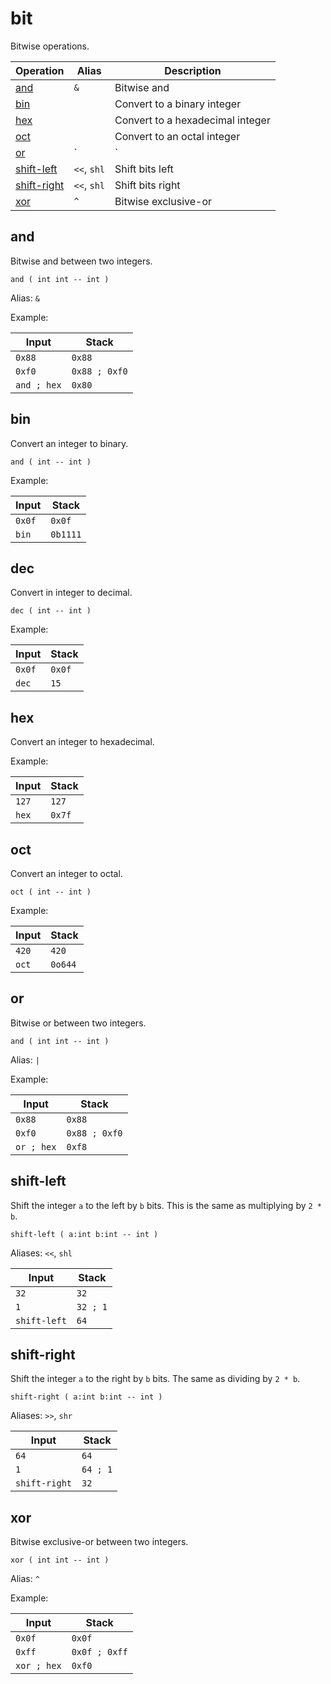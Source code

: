 # bit

Bitwise operations.

| Operation                   | Alias       | Description
|-----------------------------|-------------|------------
| [and](#and)                 | `&`         | Bitwise and
| [bin](#bin)                 |             | Convert to a binary integer
| [hex](#hex)                 |             | Convert to a hexadecimal integer
| [oct](#oct)                 |             | Convert to an octal integer
| [or](#or)                   | `|`         | Bitwise or
| [shift-left](#shift-left)   | `<<`, `shl` | Shift bits left
| [shift-right](#shift-right) | `<<`, `shl` | Shift bits right
| [xor](#xor)                 | `^`         | Bitwise exclusive-or

## and

Bitwise and between two integers.

    and ( int int -- int )

Alias: `&`

Example:

| Input       | Stack
|-------------|-------------|
| `0x88`      | `0x88`
| `0xf0`      | `0x88 ; 0xf0`
| `and ; hex` | `0x80`

## bin

Convert an integer to binary.

    and ( int -- int )

Example:

| Input       | Stack
|-------------|-------------|
| `0x0f`      | `0x0f`
| `bin`       | `0b1111`

## dec

Convert in integer to decimal.

    dec ( int -- int )

Example:

| Input       | Stack
|-------------|-------------|
| `0x0f`      | `0x0f`
| `dec`       | `15`

## hex

Convert an integer to hexadecimal.

Example:

| Input       | Stack
|-------------|-------------|
| `127`       | `127`
| `hex`       | `0x7f`

## oct

Convert an integer to octal.

    oct ( int -- int )

Example:

| Input       | Stack
|-------------|-------------|
| `420`       | `420`
| `oct`       | `0o644`

## or

Bitwise or between two integers.

    and ( int int -- int )

Alias: `|`

Example:

| Input       | Stack
|-------------|-------------|
| `0x88`      | `0x88`
| `0xf0`      | `0x88 ; 0xf0`
| `or ; hex`  | `0xf8`

## shift-left

Shift the integer `a` to the left by `b` bits. This is the same as multiplying by `2 * b`.

    shift-left ( a:int b:int -- int )

Aliases: `<<`, `shl`

| Input        | Stack
|--------------|-------------|
| `32`         | `32`
| `1`          | `32 ; 1`
| `shift-left` | `64`

## shift-right

Shift the integer `a` to the right by `b` bits. The same as dividing by `2 * b`.

    shift-right ( a:int b:int -- int )

Aliases: `>>`, `shr`

| Input         | Stack
|---------------|-------------|
| `64`          | `64`
| `1`           | `64 ; 1`
| `shift-right` | `32`

## xor

Bitwise exclusive-or between two integers.

    xor ( int int -- int )

Alias: `^`

Example:

| Input       | Stack
|-------------|-------------|
| `0x0f`      | `0x0f`
| `0xff`      | `0x0f ; 0xff`
| `xor ; hex` | `0xf0`
